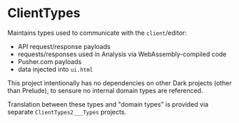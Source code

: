 # ClientTypes

Maintains types used to communicate with the `client`/editor:

- API request/response payloads
- requests/responses used in Analysis via WebAssembly-compiled code
- Pusher.com payloads
- data injected into `ui.html`

This project intentionally has no dependencies on other Dark projects (other than
Prelude), to sensure no internal domain types are referenced.

Translation between these types and "domain types" is provided via separate
`ClientTypes2___Types` projects.
